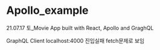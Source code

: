 # Apollo_example

21.07.17 토\_Movie App built with React, Apollo and GraghQL

GraphQL Client
localhost:4000 진입실패
fetch문제로 보임
